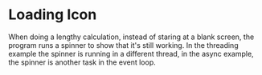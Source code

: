 
# Loading Icon

When doing a lengthy calculation, instead of staring at a blank screen, the program runs a spinner to show that it's still working.
In the threading example the spinner is running in a different thread, in the async example, the spinner is another task in the event loop.
